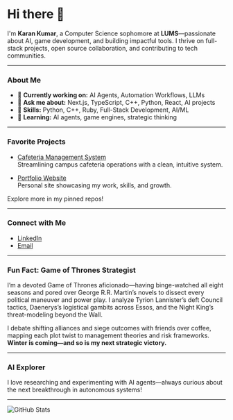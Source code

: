 # Hi there 👋

I'm **Karan Kumar**, a Computer Science sophomore at **LUMS**—passionate about AI, game development, and building impactful tools. I thrive on full-stack projects, open source collaboration, and contributing to tech communities.

---

###  About Me

- 🔭 **Currently working on:** AI Agents, Automation Workflows, LLMs
- 💬 **Ask me about:** Next.js, TypeScript, C++, Python, React, AI projects
- 🧠 **Skills:** Python, C++, Ruby, Full-Stack Development, AI/ML
- 🌱 **Learning:** AI agents, game engines, strategic thinking

---

###  Favorite Projects

- [Cafeteria Management System](https://github.com/karankumar24/CafeteriaManagementSystem)  
  Streamlining campus cafeteria operations with a clean, intuitive system.

- [Portfolio Website](https://github.com/karankumar24/karanWebsite)  
  Personal site showcasing my work, skills, and growth.

Explore more in my pinned repos!

---

###  Connect with Me

- [LinkedIn](https://www.linkedin.com/in/karan-kumar-904141372)
- [Email](karankumar314159@gmail.com)

---

###  Fun Fact: Game of Thrones Strategist

I’m a devoted Game of Thrones aficionado—having binge-watched all eight seasons and pored over George R.R. Martin’s novels to dissect every political maneuver and power play. I analyze Tyrion Lannister’s deft Council tactics, Daenerys’s logistical gambits across Essos, and the Night King’s threat-modeling beyond the Wall.

I debate shifting alliances and siege outcomes with friends over coffee, mapping each plot twist to management theories and risk frameworks.  
**Winter is coming—and so is my next strategic victory.**

---

###  AI Explorer

I love researching and experimenting with AI agents—always curious about the next breakthrough in autonomous systems!

---

![GitHub Stats](https://github-readme-stats.vercel.app/api?username=karankumar24&show_icons=true&hide_title=true)
